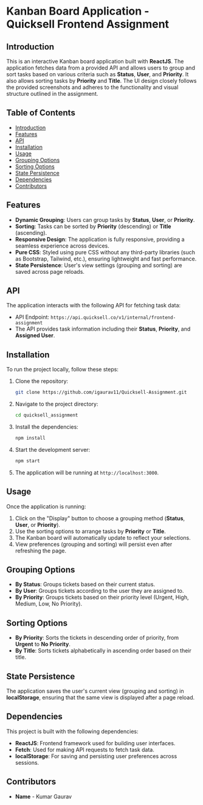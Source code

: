 # Kanban Board Application - Quicksell Frontend Assignment

## Introduction

This is an interactive Kanban board application built with **ReactJS**. The application fetches data from a provided API and allows users to group and sort tasks based on various criteria such as **Status**, **User**, and **Priority**. It also allows sorting tasks by **Priority** and **Title**. The UI design closely follows the provided screenshots and adheres to the functionality and visual structure outlined in the assignment.

## Table of Contents

- [Introduction](#introduction)
- [Features](#features)
- [API](#api)
- [Installation](#installation)
- [Usage](#usage)
- [Grouping Options](#grouping-options)
- [Sorting Options](#sorting-options)
- [State Persistence](#state-persistence)
- [Dependencies](#dependencies)
- [Contributors](#contributors)

## Features

- **Dynamic Grouping**: Users can group tasks by **Status**, **User**, or **Priority**.
- **Sorting**: Tasks can be sorted by **Priority** (descending) or **Title** (ascending).
- **Responsive Design**: The application is fully responsive, providing a seamless experience across devices.
- **Pure CSS**: Styled using pure CSS without any third-party libraries (such as Bootstrap, Tailwind, etc.), ensuring lightweight and fast performance.
- **State Persistence**: User's view settings (grouping and sorting) are saved across page reloads.

## API

The application interacts with the following API for fetching task data:

- API Endpoint: `https://api.quicksell.co/v1/internal/frontend-assignment`
- The API provides task information including their **Status**, **Priority**, and **Assigned User**.

## Installation

To run the project locally, follow these steps:

1. Clone the repository:
    ```bash
    git clone https://github.com/igaurav11/Quicksell-Assignment.git
    ```

2. Navigate to the project directory:
    ```bash
    cd quicksell_assignment
    ```

3. Install the dependencies:
    ```bash
    npm install
    ```

4. Start the development server:
    ```bash
    npm start
    ```

5. The application will be running at `http://localhost:3000`.

## Usage

Once the application is running:

1. Click on the "Display" button to choose a grouping method (**Status**, **User**, or **Priority**).
2. Use the sorting options to arrange tasks by **Priority** or **Title**.
3. The Kanban board will automatically update to reflect your selections.
4. View preferences (grouping and sorting) will persist even after refreshing the page.

## Grouping Options

- **By Status**: Groups tickets based on their current status.
- **By User**: Groups tickets according to the user they are assigned to.
- **By Priority**: Groups tickets based on their priority level (Urgent, High, Medium, Low, No Priority).

## Sorting Options

- **By Priority**: Sorts the tickets in descending order of priority, from **Urgent** to **No Priority**.
- **By Title**: Sorts tickets alphabetically in ascending order based on their title.

## State Persistence

The application saves the user's current view (grouping and sorting) in **localStorage**, ensuring that the same view is displayed after a page reload.

## Dependencies

This project is built with the following dependencies:

- **ReactJS**: Frontend framework used for building user interfaces.
- **Fetch**: Used for making API requests to fetch task data.
- **localStorage**: For saving and persisting user preferences across sessions.

## Contributors

- **Name** - Kumar Gaurav
